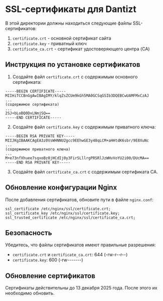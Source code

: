 # SSL-сертификаты для Dantizt

В этой директории должны находиться следующие файлы SSL-сертификатов:

1. `certificate.crt` - основной сертификат сайта
2. `certificate.key` - приватный ключ
3. `certificate_ca.crt` - сертификат удостоверяющего центра (CA)

## Инструкция по установке сертификатов

1. Создайте файл `certificate.crt` с содержимым основного сертификата:
```
-----BEGIN CERTIFICATE-----
MIIHiTCCBnGgAwIBAgIMY/klqZsZCUm9kGh5MA0GCSqGSIb3DQEBCwUAMFMxCzAJ
...
(содержимое сертификата)
...
2SJ+bLoBQ0DxLNmjSQ==
-----END CERTIFICATE-----
```

2. Создайте файл `certificate.key` с содержимым приватного ключа:
```
-----BEGIN RSA PRIVATE KEY-----
MIIJKgIBAAKCAgEA3z0VsWHNNU2gcc9EEhwGE3y48qLCM+aHHtdK6sbr/9E8XuNc
...
(содержимое приватного ключа)
...
M+e73nfXhuee7sqxoBz8jHCdIj0y3FirSLllrgPRSRlJzWHvVoYU2i00/DUcMA==
-----END RSA PRIVATE KEY-----
```

3. Создайте файл `certificate_ca.crt` с содержимым сертификата CA.

## Обновление конфигурации Nginx

После добавления сертификатов, обновите пути в файле `nginx.conf`:

```nginx
ssl_certificate /etc/nginx/ssl/certificate.crt;
ssl_certificate_key /etc/nginx/ssl/certificate.key;
ssl_trusted_certificate /etc/nginx/ssl/certificate_ca.crt;
```

## Безопасность

Убедитесь, что файлы сертификатов имеют правильные разрешения:
- `certificate.crt` и `certificate_ca.crt`: 644 (-rw-r--r--)
- `certificate.key`: 600 (-rw-------)

## Обновление сертификатов

Сертификаты действительны до 13 декабря 2025 года. После этого их необходимо обновить.
